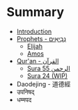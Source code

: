 # Summary

* [Introduction](README.md)
* [Prophets - נְבִיאִים‎](prophets/README.md)
  * [Elijah](prophets/elijah.md)
  * [Amos](prophets/amos.md)
* [Qur'an - القرآن‎‎](quran/README.md)
  * [Sura 55 الرحمن](quran/sura-55-ar-rahman.md)
  * [Sura 24 \(WIP\)](quran/sura-24.md)
* Daodejing - 道德經
* उपनिषद्
* धम्मपद

